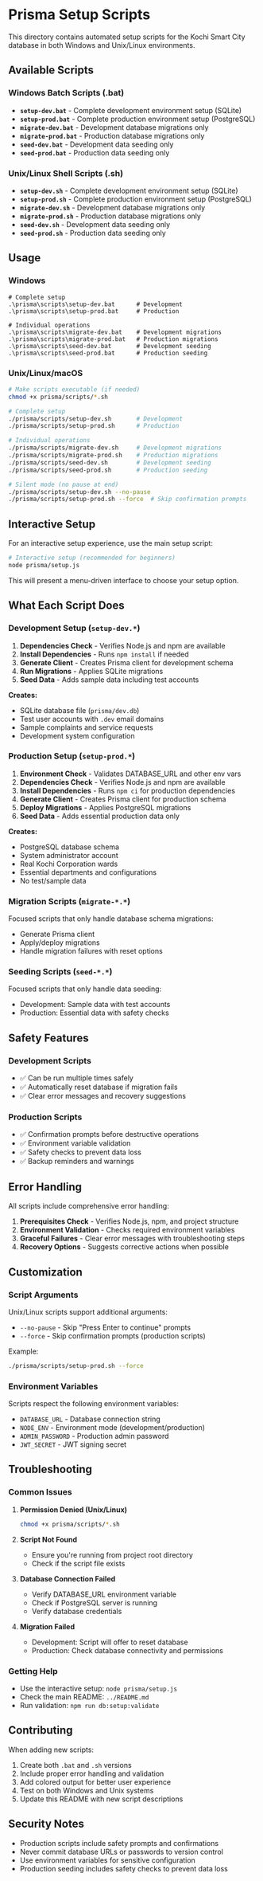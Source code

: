 # Prisma Setup Scripts

This directory contains automated setup scripts for the Kochi Smart City database in both Windows and Unix/Linux environments.

## Available Scripts

### Windows Batch Scripts (.bat)

- **`setup-dev.bat`** - Complete development environment setup (SQLite)
- **`setup-prod.bat`** - Complete production environment setup (PostgreSQL)
- **`migrate-dev.bat`** - Development database migrations only
- **`migrate-prod.bat`** - Production database migrations only
- **`seed-dev.bat`** - Development data seeding only
- **`seed-prod.bat`** - Production data seeding only

### Unix/Linux Shell Scripts (.sh)

- **`setup-dev.sh`** - Complete development environment setup (SQLite)
- **`setup-prod.sh`** - Complete production environment setup (PostgreSQL)
- **`migrate-dev.sh`** - Development database migrations only
- **`migrate-prod.sh`** - Production database migrations only
- **`seed-dev.sh`** - Development data seeding only
- **`seed-prod.sh`** - Production data seeding only

## Usage

### Windows

```batch
# Complete setup
.\prisma\scripts\setup-dev.bat      # Development
.\prisma\scripts\setup-prod.bat     # Production

# Individual operations
.\prisma\scripts\migrate-dev.bat    # Development migrations
.\prisma\scripts\migrate-prod.bat   # Production migrations
.\prisma\scripts\seed-dev.bat       # Development seeding
.\prisma\scripts\seed-prod.bat      # Production seeding
```

### Unix/Linux/macOS

```bash
# Make scripts executable (if needed)
chmod +x prisma/scripts/*.sh

# Complete setup
./prisma/scripts/setup-dev.sh       # Development
./prisma/scripts/setup-prod.sh      # Production

# Individual operations
./prisma/scripts/migrate-dev.sh     # Development migrations
./prisma/scripts/migrate-prod.sh    # Production migrations
./prisma/scripts/seed-dev.sh        # Development seeding
./prisma/scripts/seed-prod.sh       # Production seeding

# Silent mode (no pause at end)
./prisma/scripts/setup-dev.sh --no-pause
./prisma/scripts/setup-prod.sh --force  # Skip confirmation prompts
```

## Interactive Setup

For an interactive setup experience, use the main setup script:

```bash
# Interactive setup (recommended for beginners)
node prisma/setup.js
```

This will present a menu-driven interface to choose your setup option.

## What Each Script Does

### Development Setup (`setup-dev.*`)

1. **Dependencies Check** - Verifies Node.js and npm are available
2. **Install Dependencies** - Runs `npm install` if needed
3. **Generate Client** - Creates Prisma client for development schema
4. **Run Migrations** - Applies SQLite migrations
5. **Seed Data** - Adds sample data including test accounts

**Creates:**

- SQLite database file (`prisma/dev.db`)
- Test user accounts with `.dev` email domains
- Sample complaints and service requests
- Development system configuration

### Production Setup (`setup-prod.*`)

1. **Environment Check** - Validates DATABASE_URL and other env vars
2. **Dependencies Check** - Verifies Node.js and npm are available
3. **Install Dependencies** - Runs `npm ci` for production dependencies
4. **Generate Client** - Creates Prisma client for production schema
5. **Deploy Migrations** - Applies PostgreSQL migrations
6. **Seed Data** - Adds essential production data only

**Creates:**

- PostgreSQL database schema
- System administrator account
- Real Kochi Corporation wards
- Essential departments and configurations
- No test/sample data

### Migration Scripts (`migrate-*.*`)

Focused scripts that only handle database schema migrations:

- Generate Prisma client
- Apply/deploy migrations
- Handle migration failures with reset options

### Seeding Scripts (`seed-*.*`)

Focused scripts that only handle data seeding:

- Development: Sample data with test accounts
- Production: Essential data with safety checks

## Safety Features

### Development Scripts

- ✅ Can be run multiple times safely
- ✅ Automatically reset database if migration fails
- ✅ Clear error messages and recovery suggestions

### Production Scripts

- ✅ Confirmation prompts before destructive operations
- ✅ Environment variable validation
- ✅ Safety checks to prevent data loss
- ✅ Backup reminders and warnings

## Error Handling

All scripts include comprehensive error handling:

1. **Prerequisites Check** - Verifies Node.js, npm, and project structure
2. **Environment Validation** - Checks required environment variables
3. **Graceful Failures** - Clear error messages with troubleshooting steps
4. **Recovery Options** - Suggests corrective actions when possible

## Customization

### Script Arguments

Unix/Linux scripts support additional arguments:

- `--no-pause` - Skip "Press Enter to continue" prompts
- `--force` - Skip confirmation prompts (production scripts)

Example:

```bash
./prisma/scripts/setup-prod.sh --force
```

### Environment Variables

Scripts respect the following environment variables:

- `DATABASE_URL` - Database connection string
- `NODE_ENV` - Environment mode (development/production)
- `ADMIN_PASSWORD` - Production admin password
- `JWT_SECRET` - JWT signing secret

## Troubleshooting

### Common Issues

1. **Permission Denied (Unix/Linux)**

   ```bash
   chmod +x prisma/scripts/*.sh
   ```

2. **Script Not Found**
   - Ensure you're running from project root directory
   - Check if the script file exists

3. **Database Connection Failed**
   - Verify DATABASE_URL environment variable
   - Check if PostgreSQL server is running
   - Verify database credentials

4. **Migration Failed**
   - Development: Script will offer to reset database
   - Production: Check database connectivity and permissions

### Getting Help

- Use the interactive setup: `node prisma/setup.js`
- Check the main README: `../README.md`
- Run validation: `npm run db:setup:validate`

## Contributing

When adding new scripts:

1. Create both `.bat` and `.sh` versions
2. Include proper error handling and validation
3. Add colored output for better user experience
4. Test on both Windows and Unix systems
5. Update this README with new script descriptions

## Security Notes

- Production scripts include safety prompts and confirmations
- Never commit database URLs or passwords to version control
- Use environment variables for sensitive configuration
- Production seeding includes safety checks to prevent data loss
